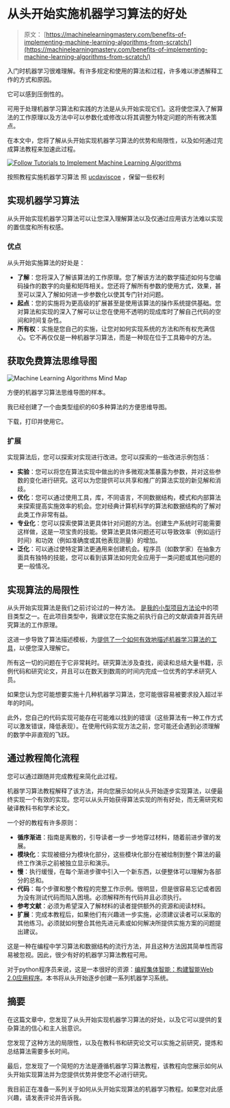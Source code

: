 # 从头开始实施机器学习算法的好处

> 原文： [https://machinelearningmastery.com/benefits-of-implementing-machine-learning-algorithms-from-scratch/](https://machinelearningmastery.com/benefits-of-implementing-machine-learning-algorithms-from-scratch/)

入门时机器学习很难理解。有许多规定和使用的算法和过程，许多难以渗透解释工作的方式和原因。

它可以感到压倒性的。

可用于处理机器学习算法和实践的方法是从头开始实现它们。这将使您深入了解算法的工作原理以及方法中可以参数化或修改以将其调整为特定问题的所有微决策点。

在本文中，您将了解从头开始实现机器学习算法的优势和局限性，以及如何通过完成算法教程来加速此过程。

[![Follow Tutorials to Implement Machine Learning Algorithms](img/f8a3ba83b77e6650418b843c89b38d56.jpg)](https://3qeqpr26caki16dnhd19sv6by6v-wpengine.netdna-ssl.com/wp-content/uploads/2014/09/Follow-Tutorials-to-Implement-Machine-Learning-Algorithms.jpg)

按照教程实施机器学习算法
照 [ucdaviscoe](https://www.flickr.com/photos/ucdaviscoe/6046652813) ，保留一些权利

## 实现机器学习算法

从头开始实现机器学习算法可以让您深入理解算法以及仅通过应用该方法难以实现的置信度和所有权感。

### 优点

从头开始实施算法的好处是：

*   **了解**：您将深入了解该算法的工作原理。您了解该方法的数学描述如何与您编码操作的数字的向量和矩阵相关。您还将了解所有参数的使用方式，效果，甚至可以深入了解如何进一步参数化以使其专门针对问题。
*   **起点**：您的实施将为更高级的扩展甚至是使用该算法的操作系统提供基础。您对算法和实现的深入了解可以让您在使用不透明的现成库时了解自己代码的空间和时间复杂性。
*   **所有权**：实施是您自己的实施，让您对如何实现系统的方法和所有权充满信心。它不再仅仅是一种机器学习算法，而是一种现在位于工具箱中的方法。

## 获取免费算法思维导图

![Machine Learning Algorithms Mind Map](img/2ce1275c2a1cac30a9f4eea6edd42d61.jpg)

方便的机器学习算法思维导图的样本。

我已经创建了一个由类型组织的60多种算法的方便思维导图。

下载，打印并使用它。

### 扩展

实现算法后，您可以探索对实现进行改进。您可以探索的一些改进示例包括：

*   **实验**：您可以将您在算法实现中做出的许多微观决策暴露为参数，并对这些参数的变化进行研究。这可以为您提供可以共享和推广的算法实现的新见解和消歧。
*   **优化**：您可以通过使用工具，库，不同语言，不同数据结构，模式和内部算法来探索提高实施效率的机会。您对经典计算机科学的算法和数据结构的了解对此类工作非常有益。
*   **专业化**：您可以探索使算法更具体针对问题的方法。创建生产系统时可能需要这样做，这是一项宝贵的技能。使算法更具体问题还可以导致效率（例如运行时间）和功效（例如准确度或其他表现测量）的增加。
*   **泛化**：可以通过使特定算法更通用来创建机会。程序员（如数学家）在抽象方面具有独特的技能，您可以看到该算法如何完全应用于一类问题或其他问题的更一般情况。

## 实现算法的局限性

从头开始实现算法是我们之前讨论过的一种方法。 [是我的](http://machinelearningmastery.com/how-to-implement-a-machine-learning-algorithm/ "How to Implement a Machine Learning Algorithm")[小型项目方法论](http://machinelearningmastery.com/self-study-machine-learning-projects/ "4 Self-Study Machine Learning Projects")中的项目类型之一。在此项目类型中，我建议您在实施之前执行自己的文献调查并首先研究算法的工作原理。

这进一步导致了算法描述模板，为[提供了一个如何有效地描述机器学习算法的工具](http://machinelearningmastery.com/how-to-learn-a-machine-learning-algorithm/ "How to Learn a Machine Learning Algorithm")，以便您深入理解它。

所有这一切的问题在于它非常耗时。研究算法涉及查找，阅读和总结大量书籍，示例代码和研究论文，并且可以在数天到数周的时间内完成一位优秀的学术研究人员。

如果您认为您可能想要实施十几种机器学习算法，您可能很容易被要求投入超过半年的时间。

此外，您自己的代码实现可能存在可能难以找到的错误（这些算法有一种工作方式可以激发错误，降低表现）。在使用代码实现方法之前，您可能还会遇到必须理解的数学中非直观的飞跃。

## 通过教程简化流程

您可以通过跟随并完成教程来简化此过程。

机器学习算法教程解释了该方法，并向您展示如何从头开始逐步实现算法，以便最终实现一个有效的实现。您可以从头开始获得算法实现的所有好处，而无需研究和破译教科书和学术论文。

一个好的教程有许多原则：

*   **循序渐进**：指南是离散的，引导读者一步一步地穿过材料，随着前进步骤的发展。
*   **模块化**：实现被细分为模块化部分，这些模块化部分在被绘制到整个算法的最终工作演示之前被独立显示和演示。
*   **慢**：执行缓慢，在每个渐进步骤中引入一个新东西，以便整体可以理解为各部分的总和。
*   **代码**：每个步骤和整个教程的完整工作示例。很明显，但是很容易忘记或者因为没有测试代码而陷入困境。必须解释所有代码并且必须执行。
*   **参考文献**：必须为希望深入了解材料的读者提供额外的资源和阅读材料。
*   **扩展**：完成本教程后，如果他们有兴趣进一步实施，必须建议读者可以采取的其他练习。必须就如何整合其他先进元素或如何解决所提供实施方案的问题提出建议。

这是一种在编程中学习算法和数据结构的流行方法，并且这种方法因其简单性而容易被忽视。因此，很少有好的机器学习算法教程可用。

对于python程序员来说，这是一本很好的资源：[编程集体智能：构建智能Web 2.0应用程序](http://www.amazon.com/dp/0596529325?tag=inspiredalgor-20)。本书将从头开始逐步创建一系列机器学习系统。

## 摘要

在这篇文章中，您发现了从头开始实现机器学习算法的好处，以及它可以提供的复杂算法的信心和主人翁意识。

您发现了这种方法的局限性，以及在教科书和研究论文可以实施之前研究，提炼和总结算法需要多长时间。

最后，您发现了一个简短的方法是遵循机器学习算法教程，该教程向您展示如何从头开始实现算法并为您提供优势并使您不必进行研究。

我目前正在准备一系列关于如何从头开始实现算法的机器学习教程。如果您对此感兴趣，请发表评论并告诉我。
